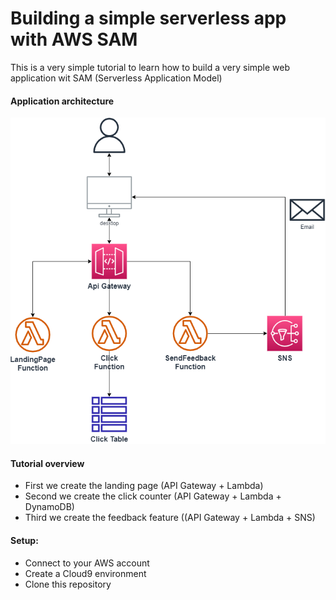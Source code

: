 # Building a simple serverless app with AWS SAM

This is a very simple tutorial to learn how to build a very simple web application wit SAM (Serverless Application Model)

#### Application architecture

![](images/simple-serverless-app-architecture.png)

#### Tutorial overview

- First we create the landing page (API Gateway + Lambda) 
- Second we create the click counter (API Gateway + Lambda + DynamoDB)
- Third we create the feedback feature ((API Gateway + Lambda + SNS)

#### Setup:

* Connect to your AWS account
* Create a Cloud9 environment
* Clone this repository